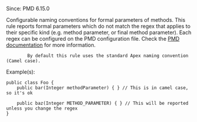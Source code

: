 Since: PMD 6.15.0

Configurable naming conventions for formal parameters of methods.
            This rule reports formal parameters which do not match the regex that applies to their
            specific kind (e.g. method parameter, or final method parameter). Each regex can be configured on the PMD configuration file.
Check the [PMD documentation](https://pmd.github.io/pmd-6.55.0/pmd_rules_apex_codestyle.html#formalparameternamingconventions) for more information.

            By default this rule uses the standard Apex naming convention (Camel case).

Example(s):
```
public class Foo {
    public bar(Integer methodParameter) { } // This is in camel case, so it's ok

    public baz(Integer METHOD_PARAMETER) { } // This will be reported unless you change the regex
}
```
